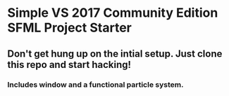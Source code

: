 # Simple VS 2017 Community Edition SFML Project Starter

## Don't get hung up on the intial setup. Just clone this repo and start hacking!

### Includes window and a functional particle system.